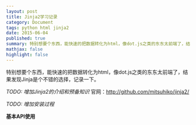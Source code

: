 ```yaml
---
layout: post
title: Jinja2学习记录
category: Document
tags: python html jinja2
date: 2015-06-04
published: true
summary: 特别想要个东西，能快速的把数据转化为html，像dot.js之类的东东太前端了，结果发现Jinja是个不错的选择，记录一下。
mathjax: false
highlight: false
---
```


特别想要个东西，能快速的把数据转化为html，像dot.js之类的东东太前端了，结果发现Jinja是个不错的选择，记录一下。

*TODO: 增加Jinja2的介绍和预备知识*
官网：http://github.com/mitsuhiko/jinja2/

*TODO: 增加安装过程*

**基本API使用**

